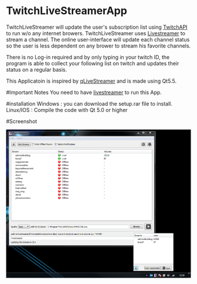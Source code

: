 # TwitchLiveStreamerApp

TwitchLiveStreamer will update the user's subscription list using [TwitchAPI] to run w/o any internet browers. TwitchLiveStreamer uses [Livestreamer] to stream a channel. The online user-interface will update each channel status so the user is less dependent on any brower to stream his favorite channels.  

There is no Log-in required and by only typing in your twitch ID, the program is able to collect your following list on twitch and updates their status on a regular basis.

This Applicatoin is inspired by [qLiveStreamer] and is made using Qt5.5.

#Important Notes
You need to have [livestreamer] to run this App.

#installation 
Windows : you can download the setup.rar file to install.
Linux/IOS : Compile the code with Qt 5.0 or higher


#Screenshot


[Livestreamer]: <https://github.com/chrippa/livestreamer>
[TwitchAPI]:<https://github.com/justintv/Twitch-API>
[qLiveStreamer]: <https://github.com/Hyperz/qLiveStreamer>
![alt tag](https://github.com/pomidi/TwitchLivestreamer/blob/master/AppScreenshot.png)
